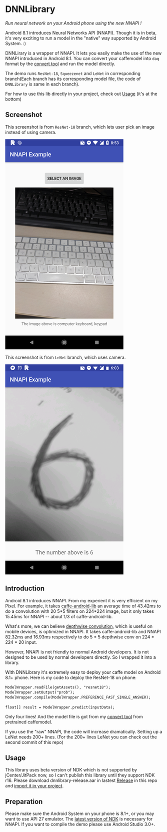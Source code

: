 # DNNLibrary

*Run neural network on your Android phone using the new NNAPI !*

Android 8.1 introduces Neural Networks API (NNAPI). Though it is in beta, it's very exciting to run a model in the "native" way supported by Android System. :)

DNNLirary is a wrapper of NNAPI. It lets you easily make the use of the new NNAPI introduced in Android 8.1. You can convert your caffemodel into `daq` format by the [convert tool](https://github.com/daquexian/DNN_convert_tool) and run the model directly. 

The demo runs `ResNet-18`, `Squeezenet` and `LeNet` in corresponding branch(Each branch has its corresponding model file, the code of `DNNLibrary` is same in each branch).

For how to use this lib directly in your project, check out [Usage](#usage) (it's at the bottom)

## Screenshot

This screenshot is from `ResNet-18` branch, which lets user pick an image instead of using camera.

![Screenshot image resnet](screenshot_image_resnet.png)

This screenshot is from `LeNet` branch, which uses camera.

![Screenshot camera mnist](screenshot_camera_mnist.png)

## Introduction

Android 8.1 introduces NNAPI. From my experient it is very efficient on my Pixel. For example, it takes [caffe-android-lib](https://github.com/sh1r0/caffe-android-lib) an average time of 43.42ms to do a convolution with 20 5\*5 filters on 224\*224 image, but it only takes 15.45ms for NNAPI -- about 1/3 of caffe-android-lib.

What's more, we can believe [depthwise convolution](https://arxiv.org/abs/1704.04861), which is useful on mobile devices, is optimized in NNAPI. It takes caffe-android-lib and NNAPI 82.32ms and 16.93ms respectively to do 5 * 5 depthwise conv on 224 \* 224 \* 20 input.

However, NNAPI is not friendly to normal Android developers. It is not designed to be used by normal developers directly. So I wrapped it into a library.

With DNNLibrary it's extremely easy to deploy your caffe model on Android 8.1+ phone. Here is my code to deploy the ResNet-18 on phone:

```
ModelWrapper.readFile(getAssets(), "resnet18");
ModelWrapper.setOutput("prob");
ModelWrapper.compile(ModelWrapper.PREFERENCE_FAST_SINGLE_ANSWER);

float[] result = ModelWrapper.predict(inputData);
```

Only four lines! And the model file is got from my [convert tool](https://github.com/daquexian/DNN_convert_tool) from pretrained caffemodel.

If you use the "raw" NNAPI, the code will increase dramatically. Setting up a LeNet needs 200+ lines. (For the 200+ lines LeNet you can check out the second commit of this repo)

## Usage

This library uses beta version of NDK which is not supported by jCenter/JitPack now, so I can't publish this library until they support NDK r16. Please download dnnlibrary-release.aar in lastest [Release](https://github.com/daquexian/DNNLibrary/releases) in this repo and [import it in your project](https://developer.android.com/studio/projects/android-library.html#AddDependency).

## Preparation

Please make sure the Android System on your phone is 8.1+, or you may want to use API 27 emulator. The [latest version of NDK](https://developer.android.com/ndk/downloads/index.html) is necessary for NNAPI. If you want to compile the demo please use Android Studio 3.0+.

